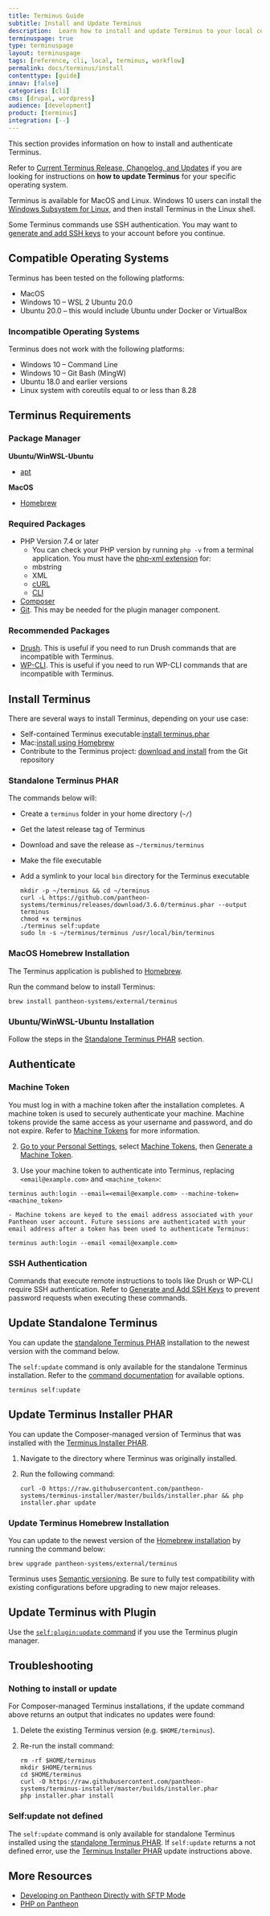 ```yaml
---
title: Terminus Guide
subtitle: Install and Update Terminus
description:  Learn how to install and update Terminus to your local computer.
terminuspage: true
type: terminuspage
layout: terminuspage
tags: [reference, cli, local, terminus, workflow]
permalink: docs/terminus/install
contenttype: [guide]
innav: [false]
categories: [cli]
cms: [drupal, wordpress]
audience: [development]
product: [terminus]
integration: [--]
---
```


This section provides information on how to install and authenticate Terminus.

Refer to [Current Terminus Release, Changelog, and Updates](/terminus/updates) if you are looking for instructions on **how to update Terminus** for your specific operating system.

Terminus is available for MacOS and Linux. Windows 10 users can install the [Windows Subsystem for Linux](https://docs.microsoft.com/en-us/windows/wsl/install-win10), and then install Terminus in the Linux shell.

Some Terminus commands use SSH authentication. You may want to [generate and add SSH keys](/ssh-keys/) to your account before you continue.

## Compatible Operating Systems

Terminus has been tested on the following platforms:

- MacOS
- Windows 10 – WSL 2 Ubuntu 20.0
- Ubuntu 20.0 – this would include Ubuntu under Docker or VirtualBox

### Incompatible Operating Systems

Terminus does not work with the following platforms:

- Windows 10 – Command Line
- Windows 10 – Git Bash (MingW)
- Ubuntu 18.0 and earlier versions
- Linux system with coreutils equal to or less than 8.28

## Terminus Requirements

### Package Manager

**Ubuntu/WinWSL-Ubuntu**

- [apt](https://ubuntu.com/server/docs/package-management)

**MacOS**

- [Homebrew](https://brew.sh/)

### Required Packages

- PHP Version 7.4 or later
   - You can check your PHP version by running `php -v` from a terminal application. You must have the [php-xml extension](https://secure.php.net/manual/en/dom.setup.php) for:
    - mbstring
    - XML
    - [cURL](https://secure.php.net/manual/en/curl.setup.php)
    - [CLI](http://www.php-cli.com)
- [Composer](https://getcomposer.org/download/)
- [Git](https://help.github.com/articles/set-up-git/). This may be needed for the plugin manager component.

### Recommended Packages

- [Drush](https://www.drush.org/12.x/install/). This is useful if you need to run Drush commands that are incompatible with Terminus.
- [WP-CLI](http://wp-cli.org/). This is useful if you need to run WP-CLI commands that are incompatible with Terminus.

## Install Terminus

There are several ways to install Terminus, depending on your use case:

- Self-contained Terminus executable:[install terminus.phar](#standalone-terminus-phar)
- Mac:[install using Homebrew](#homebrew-installation)
- Contribute to the Terminus project: [download and install](https://github.com/pantheon-systems/terminus#installing-with-git) from the Git repository

### Standalone Terminus PHAR

The commands below will:

- Create a `terminus` folder in your home directory (`~/`)
- Get the latest release tag of Terminus
- Download and save the release as `~/terminus/terminus`
- Make the file executable
- Add a symlink to your local `bin` directory for the Terminus executable

    ```bash{promptUser: user}
  mkdir -p ~/terminus && cd ~/terminus
  curl -L https://github.com/pantheon-systems/terminus/releases/download/3.6.0/terminus.phar --output terminus
  chmod +x terminus
  ./terminus self:update
  sudo ln -s ~/terminus/terminus /usr/local/bin/terminus
  ```

### MacOS Homebrew Installation

The Terminus application is published to [Homebrew](https://brew.sh/).

Run the command below to install Terminus:

```bash{promptUser: user}
brew install pantheon-systems/external/terminus
```

### Ubuntu/WinWSL-Ubuntu Installation

Follow the steps in the [Standalone Terminus PHAR](/terminus/install#standalone-terminus-phar) section.

## Authenticate

### Machine Token

You must log in with a machine token after the installation completes. A machine token is used to securely authenticate your machine. Machine tokens provide the same access as your username and password, and do not expire. Refer to [Machine Tokens](/machine-tokens/) for more information.

2. [Go to your Personal Settings](/personal-settings), select [Machine Tokens](https://dashboard.pantheon.io/users/#account/tokens/), then [Generate a Machine Token](https://dashboard.pantheon.io/login?destination=%2Fuser#account/tokens/create/terminus/).

1. Use your machine token to authenticate into Terminus, replacing `<email@example.com>` and `<machine_token>`:

  ```bash{promptUser: user}
  terminus auth:login --email=<email@example.com> --machine-token=<machine_token>
  ```

    - Machine tokens are keyed to the email address associated with your Pantheon user account. Future sessions are authenticated with your email address after a token has been used to authenticate Terminus:

  ```bash{promptUser: user}
  terminus auth:login --email <email@example.com>
  ```

### SSH Authentication

Commands that execute remote instructions to tools like Drush or WP-CLI require SSH authentication. Refer to [Generate and Add SSH Keys](/ssh-keys/) to prevent password requests when executing these commands.

## Update Standalone Terminus

You can update the [standalone Terminus PHAR](/terminus/install#standalone-terminus-phar) installation to the newest version with the command below.

<Alert title="Warning" type="danger" >

The `self:update` command is only available for the standalone Terminus installation. Refer to the [command documentation](/terminus/commands/self-update) for available options.

</Alert>

```bash{promptUser: user}
terminus self:update
```

## Update Terminus Installer PHAR

You can update the Composer-managed version of Terminus that was installed with the [Terminus Installer PHAR](/terminus/install#terminus-installer-phar).

1. Navigate to the directory where Terminus was originally installed.

1. Run the following command:

    ```bash{promptUser: user}
    curl -O https://raw.githubusercontent.com/pantheon-systems/terminus-installer/master/builds/installer.phar && php installer.phar update
    ```

### Update Terminus Homebrew Installation

You can update to the newest version of the [Homebrew installation](/terminus/install#homebrew-installation) by running the command below:

```bash{promptUser: user}
brew upgrade pantheon-systems/external/terminus
```

<Alert title="Note" type="info">

Terminus uses [Semantic versioning](https://semver.org/). Be sure to fully test compatibility with existing configurations before upgrading to new major releases.

</Alert>

## Update Terminus with Plugin

Use the [`self:plugin:update` command](/terminus/commands/self-plugin-update) if you use the Terminus plugin manager.

## Troubleshooting

### Nothing to install or update

For Composer-managed Terminus installations, if the update command above returns an output that indicates no updates were found:

1. Delete the existing Terminus version (e.g. `$HOME/terminus`).

1. Re-run the install command:

    ```bash{promptUser: user}
    rm -rf $HOME/terminus
    mkdir $HOME/terminus
    cd $HOME/terminus
    curl -O https://raw.githubusercontent.com/pantheon-systems/terminus-installer/master/builds/installer.phar
    php installer.phar install
    ```

### Self:update not defined

The `self:update` command is only available for standalone Terminus installed using the [standalone Terminus PHAR](/terminus/install#standalone-terminus-phar). If `self:update` returns a not defined error, use the [Terminus Installer PHAR](#update-terminus-installer-phar) update instructions above.

## More Resources

- [Developing on Pantheon Directly with SFTP Mode](/guides/sftp)
- [PHP on Pantheon](/guides/php)
